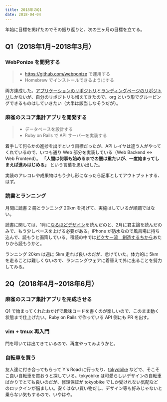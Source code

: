 ```yaml
---
title: 2018年のQ1
date: 2018-04-04
---
```


年始に目標を掲げたのでその振り返りと、次の三ヶ月の目標を立てる。

## Q1（2018年1月~2018年3月）

### WebPonize を開発する

> - https://github.com/webponize で運用する
> - Homebrew でインストールできるようにする

両方達成した。[アプリケーションのリポジトリ](https://github.com/webponize/webponize)と[ランディングページのリポジトリ](https://github.com/webponize/webponize.org)しかないが、自分のリポジトリも増えてきたので、org という形でグルーピングできるものはしていきたい（大半は該当しなそうだが）。

### 麻雀のスコア集計アプリを開発する

> - データベースを設計する
> - Ruby on Rails で API サーバーを実装する

着手して何らかの進捗を出すという目標だったが、API レイヤは違う人がやってくれているので、いつも通り Web 部分を実装している（Web Backend <-> Web Frontend）。 **「人間は何事も始めるまでの腰は重たいが、一度始まってしまえば進みはじめる」** という言葉を思い出した。

実装のアレコレや成果物はもう少し形になったら記事としてアウトプットする、はず。

### 読書とランニング

月間に読書 2 冊とランニング 20km を掲げて、実施はしているが順調ではない。

読書に関しては、1月に[なるほどデザイン](/posts/2018/naruhodo-design/)を読んだのと、2月に君主論を読んだのみで、もう少しペースを上げる必要がある。iPhone が防水なので風呂場に持ち込んで、読もうと画策している。積読の中では[ピクサー流　創造するちから](https://www.amazon.co.jp/gp/product/B00OYMOEOS/?tag=1000ch-22)あたりから読もうかと。

ランニング 20km は週に 5km 走れば良いのだが、怠けていた。体力的に 5km を走ることは難しくないので、ランニングウェアに着替えて外に出ることを努力してみる。

## 2Q（2018年4月~2018年6月）

### 麻雀のスコア集計アプリを完成させる

Q1 で始まってくれたおかげで趣味コードを書くのが楽しいので、このまま動く状態まで仕上げたい。Ruby on Rails で作っている API 側にも PR を出す。

### vim + tmux 再入門

門を叩いては出てきているので、再度やってみようかと。

### 自転車を買う

友人達に付き合ってもらって Y's Road に行ったり、[tokyobike](https://www.tokyobike.com/product.html) などで、そこそこ良い自転車を買おうと探している。tokyobike は可愛らしいデザインの自転車ばかりでとても良いのだが、修理保証が tokyobike でしか受けれない気配などのロックインが悩ましい。安くはない買い物だし、デザイン等も好みじゃないと乗らない気もするので、いやはや。
